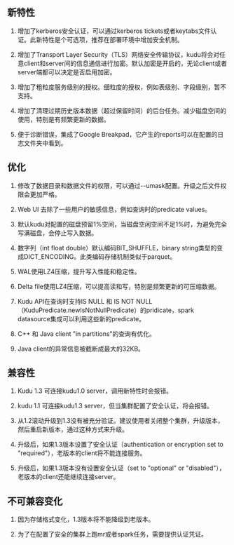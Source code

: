 ## 新特性

1. 增加了kerberos安全认证，可以通过kerberos tickets或者keytabs文件认证。此新特性是个可选项，推荐在部署环境中增加安全机制。

2. 增加了Transport Layer Security（TLS）网络安全传输协议，kudu将会对任意client和server间的信息通信进行加密。默认加密是开启的，无论client或者server端都可以决定是否启用加密。

3. 增加了粗粒度服务级别的授权。细粒度的授权，例如表级别、字段级别，暂不支持。

4. 增加了清理过期历史版本数据（超过保留时间）的后台任务。减少磁盘空间的使用，特别是有频繁更新的数据。

5. 便于诊断错误，集成了Google Breakpad，它产生的reports可以在配置的日志文件夹中看到。

## 优化

1. 修改了数据目录和数据文件的权限，可以通过--umask配置。升级之后文件权限会更加严格。

2. Web UI 去除了一些用户的敏感信息，例如查询时的predicate values。

3. 默认kudu对配置的磁盘预留1%空间，当磁盘空闲空间不足1%时，为避免完全写满磁盘，会停止写入数据。

4. 数字列（int float double）默认编码BIT_SHUFFLE，binary string类型的变成DICT_ENCODING。此类编码存储机制类似于parquet。

5. WAL使用LZ4压缩，提升写入性能和稳定性。

6. Delta file使用LZ4压缩，可以提高读和写，特别是频繁更新的可压缩数据。

7. Kudu API在查询时支持IS NULL 和 IS NOT NULL（KuduPredicate.newIsNotNullPredicate）的pridicate，spark datasource集成可以利用这些新的predicate。

8. C++ 和 Java client "in partitions"的查询有优化。

9. Java client的异常信息被截断成最大的32KB。

## 兼容性

1. Kudu 1.3 可连接kudu1.0 server，调用新特性时会报错。

2. kudu 1.1 可连接kudu1.3 server，但当集群配置了安全认证，将会报错。

3. 从1.2滚动升级到1.3没有被充分验证。建议使用者关闭整个集群，升级版本，然后重启新版本，通过这种方式来升级。

4. 升级后，如果1.3版本设置了安全认证（authentication or encryption set to "required"），老版本的client将不能连接服务。

5. 升级后，如果1.3版本没有设置安全认证（set to "optional" or "disabled"），老版本的client还能继续连接server。

## 不可兼容变化

1. 因为存储格式变化，1.3版本将不能降级到老版本。

2. 为了在配置了安全的集群上跑mr或者spark任务，需要提供认证凭证。
